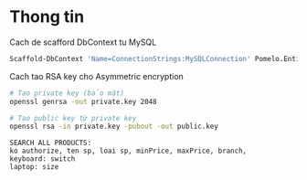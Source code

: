 ﻿# Thong tin 
Cach de scafford DbContext tu MySQL
```bash
Scaffold-DbContext 'Name=ConnectionStrings:MySQLConnection' Pomelo.EntityFrameworkCore.MySql -ContextDir Data -OutputDir Models -force
```

Cach tao RSA key cho Asymmetric encryption
```bash
# Tạo private key (bảo mật)
openssl genrsa -out private.key 2048

# Tạo public key từ private key
openssl rsa -in private.key -pubout -out public.key
```


```
SEARCH ALL PRODUCTS:
ko authorize, ten sp, loai sp, minPrice, maxPrice, branch, 
keyboard: switch  
laptop: size
```